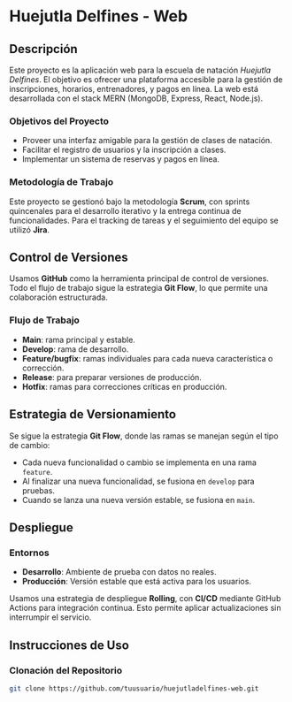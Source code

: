 # Huejutla Delfines - Web

## Descripción

Este proyecto es la aplicación web para la escuela de natación *Huejutla Delfines*. El objetivo es ofrecer una plataforma accesible para la gestión de inscripciones, horarios, entrenadores, y pagos en línea. La web está desarrollada con el stack MERN (MongoDB, Express, React, Node.js).

### Objetivos del Proyecto
- Proveer una interfaz amigable para la gestión de clases de natación.
- Facilitar el registro de usuarios y la inscripción a clases.
- Implementar un sistema de reservas y pagos en línea.

### Metodología de Trabajo
Este proyecto se gestionó bajo la metodología **Scrum**, con sprints quincenales para el desarrollo iterativo y la entrega continua de funcionalidades. Para el tracking de tareas y el seguimiento del equipo se utilizó **Jira**.

## Control de Versiones

Usamos **GitHub** como la herramienta principal de control de versiones. Todo el flujo de trabajo sigue la estrategia **Git Flow**, lo que permite una colaboración estructurada.

### Flujo de Trabajo
- **Main**: rama principal y estable.
- **Develop**: rama de desarrollo.
- **Feature/bugfix**: ramas individuales para cada nueva característica o corrección.
- **Release**: para preparar versiones de producción.
- **Hotfix**: ramas para correcciones críticas en producción.

## Estrategia de Versionamiento

Se sigue la estrategia **Git Flow**, donde las ramas se manejan según el tipo de cambio:
- Cada nueva funcionalidad o cambio se implementa en una rama `feature`.
- Al finalizar una nueva funcionalidad, se fusiona en `develop` para pruebas.
- Cuando se lanza una nueva versión estable, se fusiona en `main`.

## Despliegue

### Entornos
- **Desarrollo**: Ambiente de prueba con datos no reales.
- **Producción**: Versión estable que está activa para los usuarios.

Usamos una estrategia de despliegue **Rolling**, con **CI/CD** mediante GitHub Actions para integración continua. Esto permite aplicar actualizaciones sin interrumpir el servicio.

## Instrucciones de Uso

### Clonación del Repositorio
```bash
git clone https://github.com/tuusuario/huejutladelfines-web.git
